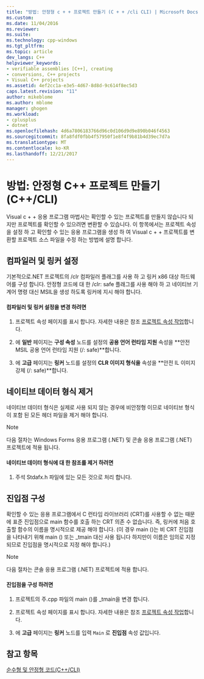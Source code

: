 ```yaml
---
title: "방법: 안정형 c + + 프로젝트 만들기 (C + + /cli CLI) | Microsoft Docs"
ms.custom: 
ms.date: 11/04/2016
ms.reviewer: 
ms.suite: 
ms.technology: cpp-windows
ms.tgt_pltfrm: 
ms.topic: article
dev_langs: C++
helpviewer_keywords:
- verifiable assemblies [C++], creating
- conversions, C++ projects
- Visual C++ projects
ms.assetid: 4ef2cc1a-e3e5-4d67-8d8d-9c614f8ec5d3
caps.latest.revision: "11"
author: mikeblome
ms.author: mblome
manager: ghogen
ms.workload:
- cplusplus
- dotnet
ms.openlocfilehash: 4d6a7806183766d96c0d106d9d9e890b046f4563
ms.sourcegitcommit: 8fa8fdf0fbb4f57950f1e8f4f9b81b4d39ec7d7a
ms.translationtype: MT
ms.contentlocale: ko-KR
ms.lasthandoff: 12/21/2017
---
```

# <a name="how-to-create-verifiable-c-projects-ccli"></a>방법: 안정형 C++ 프로젝트 만들기(C++/CLI)
Visual c + + 응용 프로그램 마법사는 확인할 수 있는 프로젝트를 만들지 않습니다 되지만 프로젝트를 확인할 수 있으려면 변환할 수 있습니다. 이 항목에서는 프로젝트 속성을 설정 하 고 확인할 수 있는 응용 프로그램을 생성 하 여 Visual c + + 프로젝트를 변환할 프로젝트 소스 파일을 수정 하는 방법에 설명 합니다.  
  
## <a name="compiler-and-linker-settings"></a>컴파일러 및 링커 설정  
 기본적으로.NET 프로젝트의 /clr 컴파일러 플래그를 사용 하 고 링커 x86 대상 하드웨어를 구성 합니다. 안정형 코드에 대 한 /clr: safe 플래그를 사용 해야 하 고 네이티브 기계어 명령 대신 MSIL을 생성 하도록 링커에 지시 해야 합니다.  
  
#### <a name="to-change-the-compiler-and-linker-settings"></a>컴파일러 및 링커 설정을 변경 하려면  
  
1.  프로젝트 속성 페이지를 표시 합니다. 자세한 내용은 참조 [프로젝트 속성 작업](../ide/working-with-project-properties.md)합니다.  
  
2.  에 **일반** 페이지는 **구성 속성** 노드를 설정의 **공용 언어 런타임 지원** 속성을 **안전 MSIL 공용 언어 런타임 지원 (/: safe)**합니다.  
  
3.  에 **고급** 페이지는 **링커** 노드를 설정의 **CLR 이미지 형식을** 속성을 **안전 IL 이미지 강제 (/: safe)**합니다.  
  
## <a name="removing-native-data-types"></a>네이티브 데이터 형식 제거  
 네이티브 데이터 형식은 실제로 사용 되지 않는 경우에 비안정형 이므로 네이티브 형식이 포함 된 모든 헤더 파일을 제거 해야 합니다.  
  
> [!NOTE]
>  다음 절차는 Windows Forms 응용 프로그램 (.NET) 및 콘솔 응용 프로그램 (.NET) 프로젝트에 적용 됩니다.  
  
#### <a name="to-remove-references-to-native-data-types"></a>네이티브 데이터 형식에 대 한 참조를 제거 하려면  
  
1.  주석 Stdafx.h 파일에 있는 모든 것으로 처리 합니다.  
  
## <a name="configuring-an-entry-point"></a>진입점 구성  
 확인할 수 있는 응용 프로그램에서 C 런타임 라이브러리 (CRT)를 사용할 수 없는 때문에 표준 진입점으로 main 함수를 호출 하는 CRT 의존 수 없습니다. 즉, 링커에 처음 호출할 함수의 이름을 명시적으로 제공 해야 합니다. (이 경우 main ()는 비 CRT 진입점을 나타내기 위해 main () 또는 _tmain 대신 사용 됩니다 하지만이 이름은 임의로 지정 되므로 진입점을 명시적으로 지정 해야 합니다.)  
  
> [!NOTE]
>  다음 절차는 콘솔 응용 프로그램 (.NET) 프로젝트에 적용 합니다.  
  
#### <a name="to-configure-an-entry-point"></a>진입점을 구성 하려면  
  
1.  프로젝트의 주.cpp 파일의 main ()를 _tmain을 변경 합니다.  
  
2.  프로젝트 속성 페이지를 표시 합니다. 자세한 내용은 참조 [프로젝트 속성 작업](../ide/working-with-project-properties.md)합니다.  
  
3.  에 **고급** 페이지는 **링커** 노드를 입력 `Main` 로 **진입점** 속성 값입니다.  
  
## <a name="see-also"></a>참고 항목  
 [순수형 및 안정형 코드(C++/CLI)](../dotnet/pure-and-verifiable-code-cpp-cli.md)